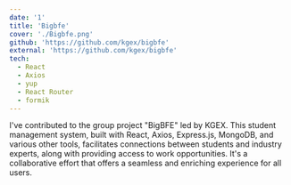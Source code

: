 ```yaml
---
date: '1'
title: 'Bigbfe'
cover: './Bigbfe.png'
github: 'https://github.com/kgex/bigbfe'
external: 'https://github.com/kgex/bigbfe'
tech:
  - React
  - Axios
  - yup
  - React Router
  - formik
---
```


I've contributed to the group project "BigBFE" led by KGEX. This student management system, built with React, Axios, Express.js, MongoDB, and various other tools, facilitates connections between students and industry experts, along with providing access to work opportunities. It's a collaborative effort that offers a seamless and enriching experience for all users.
